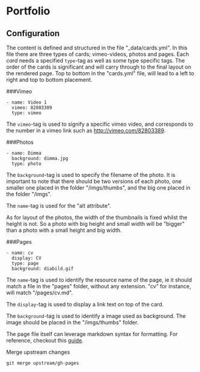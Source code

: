 Portfolio
======

Configuration
-------

The content is defined and structured in the file "_data/cards.yml". In this file there are three types of cards; vimeo-videos, photos and pages. Each *card* needs a specified `type`-tag as well as some type specific tags. The order of the cards is significant and will carry through to the final layout on the rendered page. Top to bottom in the "cards.yml" file, will lead to a left to right and top to bottom placement.

###Vimeo

	- name: Video 1
	  vimeo: 82803389
	  type: vimeo

The `vimeo`-tag is used to signify a specific vimeo video, and corresponds to
the number in a vimeo link such as <http://vimeo.com/82803389>.

###Photos

	- name: Dimma
	  background: dimma.jpg
	  type: photo

The `background`-tag is used to specify the filename of the photo. It is
important to note that there should be two versions of each photo, one smaller
one placed in the folder "/imgs/thumbs", and the big one placed in the folder
"/imgs".

The `name`-tag is used for the "alt attribute".

As for layout of the photos, the width of the thumbnails is fixed whilst the
height is not. So a photo with big height and small width will be "bigger" than
a photo with a small height and big width.

###Pages

	- name: cv
	  display: CV
	  type: page
	  background: diabild.gif

The `name`-tag is used to identify the resource name of the page, ie it should
match a file in the "pages" folder, without any extension. "cv" for instance,
will match "/pages/cv.md".

The `display`-tag is used to display a link text on top of the card.

The `background`-tag is used to identify a image used as background. The image
should be placed in the "/imgs/thumbs" folder.

The page file itself can leverage markdown syntax for formatting. For reference,
checkout this [guide](http://daringfireball.net/projects/markdown/syntax).


Merge upstream changes

`git merge upstream/gh-pages`
